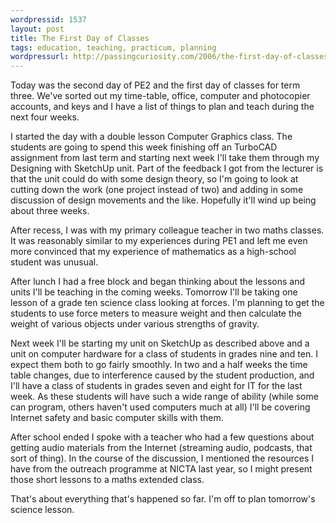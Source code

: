 ```yaml
---
wordpressid: 1537
layout: post
title: The First Day of Classes
tags: education, teaching, practicum, planning
wordpressurl: http://passingcuriosity.com/2006/the-first-day-of-classes/
---
```


Today was the second day of PE2 and the first day of classes for term
three. We've sorted out my time-table, office, computer and photocopier
accounts, and keys and I have a list of things to plan and teach during
the next four weeks.

I started the day with a double lesson Computer Graphics class. The
students are going to spend this week finishing off an TurboCAD
assignment from last term and starting next week I'll take them through
my Designing with SketchUp unit. Part of the feedback I got from the
lecturer is that the unit could do with some design theory, so I'm going
to look at cutting down the work (one project instead of two) and adding
in some discussion of design movements and the like. Hopefully it'll
wind up being about three weeks.

After recess, I was with my primary colleague teacher in two maths
classes. It was reasonably similar to my experiences during PE1 and left
me even more convinced that my experience of mathematics as a
high-school student was unusual.

After lunch I had a free block and began thinking about the lessons and
units I'll be teaching in the coming weeks. Tomorrow I'll be taking one
lesson of a grade ten science class looking at forces. I'm planning to
get the students to use force meters to measure weight and then
calculate the weight of various objects under various strengths of
gravity.

Next week I'll be starting my unit on SketchUp as described above and a
unit on computer hardware for a class of students in grades nine and
ten. I expect them both to go fairly smoothly. In two and a half weeks
the time table changes, due to interference caused by the student
production, and I'll have a class of students in grades seven and eight
for IT for the last week. As these students will have such a wide range
of ability (while some can program, others haven't used computers much
at all) I'll be covering Internet safety and basic computer
skills with them.

After school ended I spoke with a teacher who had a few questions about
getting audio materials from the Internet (streaming audio, podcasts,
that sort of thing). In the course of the discussion, I mentioned the
resources I have from the outreach programme at NICTA last year, so I
might present those short lessons to a maths extended class.

That's about everything that's happened so far. I'm off to plan
tomorrow's science lesson.
